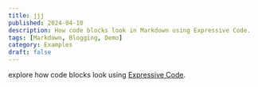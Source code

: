 ```yaml
---
title: jjj
published: 2024-04-10
description: How code blocks look in Markdown using Expressive Code.
tags: [Markdown, Blogging, Demo]
category: Examples
draft: false
---
```


 explore how code blocks look using [Expressive Code](https://expressive-code.com/). 
